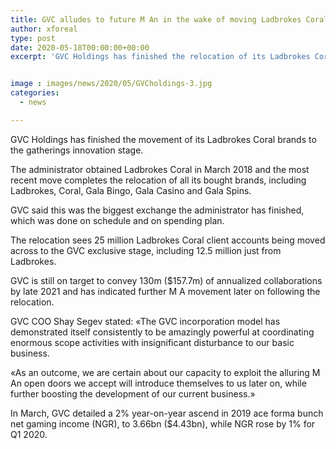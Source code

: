 ```yaml
---
title: GVC alludes to future M An in the wake of moving Ladbrokes Coral to its platform
author: xforeal 
type: post
date: 2020-05-18T00:00:00+00:00
excerpt: 'GVC Holdings has finished the relocation of its Ladbrokes Coral brands to the gatherings innovation platform '


image : images/news/2020/05/GVCholdings-3.jpg
categories:
  - news

---
```

GVC Holdings has finished the movement of its Ladbrokes Coral brands to the gatherings innovation stage. 

The administrator obtained Ladbrokes Coral in March 2018 and the most recent move completes the relocation of all its bought brands, including Ladbrokes, Coral, Gala Bingo, Gala Casino and Gala Spins. 

GVC said this was the biggest exchange the administrator has finished, which was done on schedule and on spending plan. 

The relocation sees 25 million Ladbrokes Coral client accounts being moved across to the GVC exclusive stage, including 12.5 million just from Ladbrokes. 

GVC is still on target to convey 130m ($157.7m) of annualized collaborations by late 2021 and has indicated further M A movement later on following the relocation. 

GVC COO Shay Segev stated: &#171;The GVC incorporation model has demonstrated itself consistently to be amazingly powerful at coordinating enormous scope activities with insignificant disturbance to our basic business. 

&#171;As an outcome, we are certain about our capacity to exploit the alluring M An open doors we accept will introduce themselves to us later on, while further boosting the development of our current business.&#187; 

In March, GVC detailed a 2&percnt; year-on-year ascend in 2019 ace forma bunch net gaming income (NGR), to 3.66bn ($4.43bn), while NGR rose by 1&percnt; for Q1 2020.